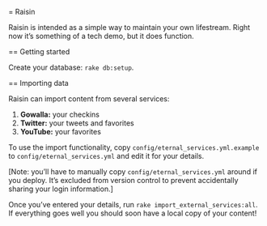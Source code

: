 = Raisin

Raisin is intended as a simple way to maintain your own lifestream. Right now
it’s something of a tech demo, but it does function.

== Getting started

Create your database: `rake db:setup`.

== Importing data

Raisin can import content from several services:

1. **Gowalla:** your checkins
1. **Twitter:** your tweets and favorites
1. **YouTube:** your favorites

To use the import functionality, copy `config/eternal_services.yml.example`
to `config/eternal_services.yml` and edit it for your details.

[Note: you’ll have to manually copy `config/eternal_services.yml` around if you
deploy. It’s excluded from version control to prevent accidentally sharing your
login information.]

Once you’ve entered your details, run `rake import_external_services:all`. If
everything goes well you should soon have a local copy of your content!
